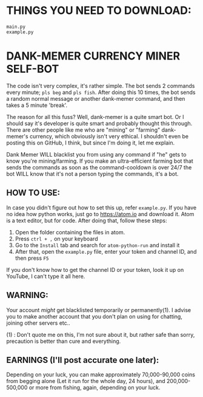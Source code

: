 # THINGS YOU NEED TO DOWNLOAD:
```
main.py
example.py
```

# DANK-MEMER CURRENCY MINER SELF-BOT

The code isn't very complex, it's rather simple. The bot sends 2 commands every minute; `pls beg` and `pls fish`. After doing this 10 times, the bot sends a random normal message or another dank-memer command, and then takes a 5 minute 'break'.

The reason for all this fuss? Well, dank-memer is a quite smart bot. Or I should say it's developer is quite smart and probably thought this through. There are other people like me who are "mining" or "farming" dank-memer's currency, which obviously isn't very ethical. I shouldn't even be posting this on GitHub, I think, but since I'm doing it, let me explain.

Dank Memer WILL blacklist you from using any command if "he" gets to know you're mining/farming. If you make an ultra-efficient farming bot that sends the commands as soon as the command-cooldown is over 24/7 the bot WILL know that it's not a person typing the commands, it's a bot.

## HOW TO USE:
In case you didn't figure out how to set this up, refer `example.py`.
If you have no idea how python works, just go to https://atom.io and download it. Atom is a text editor, but for code. After doing that, follow these steps:

1) Open the folder containing the files in atom.
2) Press `ctrl + ,` on your keyboard
3) Go to the `Install` tab and search for `atom-python-run` and install it
4) After that, open the `example.py` file, enter your token and channel ID, and then press  `F5`

If you don't know how to get the channel ID or your token, look it up on YouTube, I can't type it all here.

## WARNING:
Your account *might* get blacklisted temporarily or permanently(1). I advise you to make another account that you don't plan on using for chatting, joining other servers etc..


(1) : Don't quote me on this, I'm not sure about it, but rather safe than sorry, precaution is better than cure and everything.

## EARNINGS (I'll post accurate one later):
Depending on your luck, you can make approximately 70,000-90,000 coins from begging alone (Let it run for the whole day, 24 hours), and 200,000-500,000 or more from fishing, again, depending on your luck.
